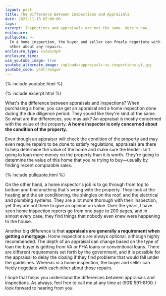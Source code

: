```yaml
---
layout: post
title: The Difference Between Inspections and Appraisals
date: 2022-11-18 05:00:00
tags:
excerpt: Inspections and appraisals are not the same. Here’s how.
enclosure:
pullquote: >-
  In a home inspection, the buyer and seller can freely negotiate with each
  other about any repairs.
enclosure_type: video/mp4
enclosure_time:
use_youtube_image: true
youtube_alternate_image: /uploads/appraisals-vs-inspections-yt.jpg
youtube_code: y4dtrrwngwY
---
```

{% include youtube.html %}

{% include excerpt.html %}

What's the difference between appraisals and inspections? When purchasing a home, you can get an appraisal and a home inspection done during the due diligence period. They sound like they're kind of the same. So what are the differences, you may ask? An appraisal is mostly concerned with the value of the property. **A home inspector is only concerned about the condition of the property.**

Even though an appraiser will check the condition of the property and may even require repairs to be done to satisfy regulations, appraisals are there to help determine the value of the home and make sure the lender isn't going to loan more money on the property than it is worth. They're going to determine the value of this home that you're trying to buy—usually by finding recent comparable sales.

{% include pullquote.html %}

On the other hand, a home inspector's job is to go through from top to bottom and find anything that's wrong with the property. They look at the heating and the air conditioning, the shingles on the roof, and the electrical and plumbing systems. They are a lot more thorough with their inspection, yet they are not there to give an opinion on value. Over the years, I have seen home inspection reports go from one page to 200 pages, and in almost every case, they find things that nobody even knew were happening to the house.

Another big difference is that **appraisals are generally a requirement when getting a mortgage.** Home inspections are always optional, although highly recommended. The depth of an appraisal can change based on the type of loan the buyer is getting from VA or FHA loans or conventional loans. There are different requirements set forth by the government, and it is possible for the appraisal to delay the closing if they find problems that would fall under the guidelines. Whereas in a home inspection, the buyer and seller can freely negotiate with each other about those repairs.

I hope that helps you understand the differences between appraisals and inspections. As always, feel free to call me at any time at (901) 591-8100. I look forward to hearing from you.